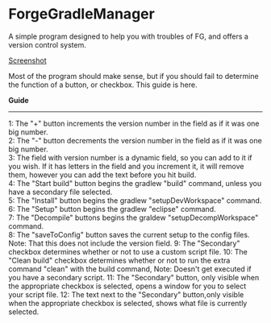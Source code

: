 ForgeGradleManager
==================

A simple program designed to help you with troubles of FG, and offers a version control system.

[Screenshot](http://puu.sh/6uGeb.png)

Most of the program should make sense, but if you should fail to determine the function of a button, or checkbox.
This guide is here.

**Guide**
***
1: The "+" button increments the version number in the field as if it was one big number.  
2: The "-" button decrements the version number in the field as if it was one big number.  
3: The field with version number is a dynamic field, so you can add to it if you wish.
If it has letters in the field and you increment it, it will remove them, however you can add the text before you hit build.  
4: The "Start build" button begins the gradlew "build" command, unless you have a secondary file selected.  
5: The "Install" button begins the gradlew "setupDevWorkspace" command. 
6: The "Setup" button begins the gradlew "eclipse" command.  
7: The "Decompile" buttons begins the graldew "setupDecompWorkspace" command.  
8: The "saveToConfig" button saves the current setup to the config files. Note: That this does not include the version field.
9: The "Secondary" checkbox determines whether or not to use a custom script file.
10: The "Clean build" checkbox determines whether or not to run the extra command "clean" with the build command, Note: Doesn't get executed if you have a secondary script.
11: The "Secondary" button, only visible when the appropriate checkbox is selected, opens a window for you to select your script file.
12: The text next to the "Secondary" button,only visible when the appropriate checkbox is selected, shows what file is currently selected.
